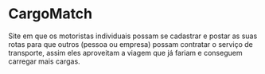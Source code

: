# CargoMatch
Site em que os motoristas individuais possam se cadastrar e postar as suas rotas para que outros (pessoa ou empresa) possam contratar o serviço de transporte, assim eles aproveitam a viagem que já fariam e conseguem carregar mais cargas.
